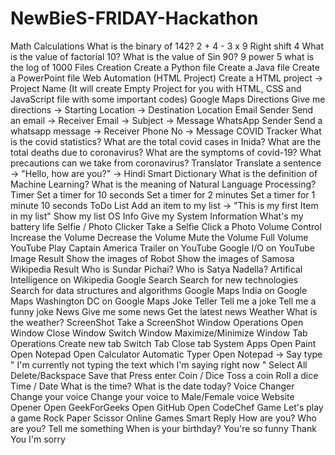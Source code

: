 # NewBieS-FRIDAY-Hackathon

Math Calculations
What is the binary of 142?
2 + 4 - 3 x 9
Right shift 4
What is the value of factorial 10?
What is the value of Sin 90?
9 power 5
what is the log of 1000
Files Creation
Create a Python file
Create a Java file
Create a PowerPoint file
Web Automation (HTML Project)
Create a HTML project -> Project Name
(It will create Empty Project for you with HTML, CSS and JavaScript file with some important codes)
Google Maps Directions
Give me directions -> Starting Location -> Destination Location
Email Sender
Send an email -> Receiver Email -> Subject -> Message
WhatsApp Sender
Send a whatsapp message -> Receiver Phone No -> Message
COVID Tracker
What is the covid statistics?
What are the total covid cases in Inida?
What are the total deaths due to coronavirus?
What are the symptoms of covid-19?
What precautions can we take from coronavirus?
Translator
Translate a sentence -> "Hello, how are you?" -> Hindi
Smart Dictionary
What is the definition of Machine Learning?
What is the meaning of Natural Language Processing?
Timer
Set a timer for 10 seconds
Set a timer for 2 minutes
Set a timer for 1 minute 10 seconds
ToDo List
Add an item to my list -> "This is my first Item in my list"
Show my list
OS Info
Give my System Information
What's my battery life
Selfie / Photo Clicker
Take a Selfie
Click a Photo
Volume Control
Increase the Volume
Decrease the Volume
Mute the Volume
Full Volume
YouTube
Play Captain America Trailer on YouTube
Google I/O on YouTube
Image Result
Show the images of Robot
Show the images of Samosa
Wikipedia Result
Who is Sundar Pichai?
Who is Satya Nadella?
Artifical Intelligence on Wikipedia
Google Search
Search for new technologies
Search for data structures and algorithms
Google Maps
India on Google Maps
Washington DC on Google Maps
Joke Teller
Tell me a joke
Tell me a funny joke
News
Give me some news
Get the latest news
Weather
What is the weather?
ScreenShot
Take a ScreenShot
Window Operations
Open Window
Close Window
Switch Window
Maximize/Minimize Window
Tab Operations
Create new tab
Switch Tab
Close tab
System Apps
Open Paint
Open Notepad
Open Calculator
Automatic Typer
Open Notepad -> Say type " I'm currently not typing the text which I'm saying right now "
Select All
Delete/Backspace
Save that
Press enter
Coin / Dice
Toss a coin
Roll a dice
Time / Date
What is the time?
What is the date today?
Voice Changer
Change your voice
Change your voice to Male/Female voice
Website Opener
Open GeekForGeeks
Open GitHub
Open CodeChef
Game
Let's play a game
Rock Paper Scissor
Online Games
Smart Reply
How are you?
Who are you?
Tell me something
When is your birthday?
You're so funny
Thank You
I'm sorry
